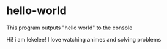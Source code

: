 # hello-world
This program outputs "hello world" to the console

Hi!  i am lekelee! 
I love watching animes and solving problems
